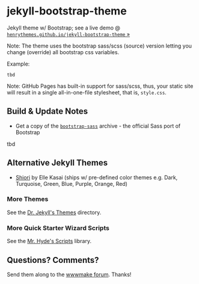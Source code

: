 # jekyll-bootstrap-theme

Jekyll theme w/ Bootstrap; see a live demo @ [`henrythemes.github.io/jekyll-bootstrap-theme` »](http://henrythemes.github.io/jekyll-bootstrap-theme)


Note: The theme uses the bootstrap sass/scss (source) version
letting you change (override) all bootstrap css variables.

Example:

~~~
tbd
~~~


Note: GitHub Pages has built-in support for sass/scss, thus, your static
site will result in a single all-in-one-file stylesheet, that is, `style.css`.



## Build & Update Notes

- Get a copy of the [`bootstrap-sass`](https://github.com/twbs/bootstrap-sass)
  archive - the official Sass port of Bootstrap

tbd




## Alternative Jekyll Themes

- [Shiori](https://github.com/ellekasai/shiori) by Elle Kasai
  (ships w/ pre-defined color themes e.g. Dark, Turquoise, Green, Blue, Purple, Orange, Red)



### More Themes

See the [Dr. Jekyll's Themes](https://drjekyllthemes.github.io) directory.

### More Quick Starter Wizard Scripts

See the [Mr. Hyde's Scripts](https://github.com/mrhydescripts/scripts) library.


## Questions? Comments?

Send them along to the [wwwmake forum](http://groups.google.com/group/wwwmake).
Thanks!
